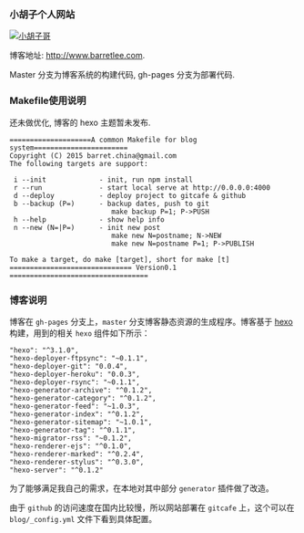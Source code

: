 ### 小胡子个人网站

[![小胡子哥](http://www.barretlee.com/avatar150.png)](http://www.barretlee.com)

博客地址: <http://www.barretlee.com>.

Master 分支为博客系统的构建代码, gh-pages 分支为部署代码.


### Makefile使用说明

还未做优化, 博客的 hexo 主题暂未发布.

```
====================A common Makefile for blog system=======================
Copyright (C) 2015 barret.china@gmail.com
The following targets are support:

 i --init             - init, run npm install
 r --run              - start local serve at http://0.0.0.0:4000
 d --deploy           - deploy project to gitcafe & github
 b --backup (P=)      - backup dates, push to git
                         make backup P=1; P->PUSH
 h --help             - show help info
 n --new (N=|P=)      - init new post
                         make new N=postname; N->NEW
                         make new N=postname P=1; P->PUBLISH

To make a target, do make [target], short for make [t]
============================== Version0.1 ==================================
```

### 博客说明

博客在 `gh-pages` 分支上，`master` 分支博客静态资源的生成程序。博客基于 [hexo](https://hexo.io) 构建，用到的相关 `hexo` 组件如下所示：

```
"hexo": "^3.1.0",
"hexo-deployer-ftpsync": "~0.1.1",
"hexo-deployer-git": "0.0.4",
"hexo-deployer-heroku": "0.0.3",
"hexo-deployer-rsync": "~0.1.1",
"hexo-generator-archive": "^0.1.2",
"hexo-generator-category": "^0.1.2",
"hexo-generator-feed": "~1.0.3",
"hexo-generator-index": "^0.1.2",
"hexo-generator-sitemap": "~1.0.1",
"hexo-generator-tag": "^0.1.1",
"hexo-migrator-rss": "~0.1.2",
"hexo-renderer-ejs": "^0.1.0",
"hexo-renderer-marked": "^0.2.4",
"hexo-renderer-stylus": "^0.3.0",
"hexo-server": "^0.1.2"
```

为了能够满足我自己的需求，在本地对其中部分 `generator` 插件做了改造。

由于 `github` 的访问速度在国内比较慢，所以网站部署在 `gitcafe` 上，这个可以在 `blog/_config.yml` 文件下看到具体配置。
